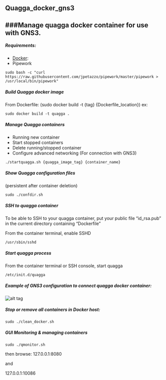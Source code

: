 ## Quagga_docker_gns3

###Manage quagga docker container for use with GNS3.
------
##### Requirements:
-  [Docker](https://docs.docker.com/installation/):
-  Pipework
```
sudo bash -c "curl https://raw.githubusercontent.com/jpetazzo/pipework/master/pipework > /usr/local/bin/pipework"
```



##### Build Quagga docker image

From Dockerfile:
(sudo docker build -t {tag} {Dockerfile_location})
ex:
```
sudo docker build -t quagga .
```





##### Manage Quagga containers
- Running new container
- Start stopped containers
- Delete running/stopped container
- Configure advanced networking (For connection with GNS3)

```
./startquagga.sh {quagga_image_tag} {container_name}
```





##### Show Quagga configuration files 
(persistent after container deletion)
```
sudo ./confdir.sh
```





##### SSH to quagga container
To be able to SSH to your quagga container, put your public file “id_rsa.pub” in the current directory containing “Dockerfile”

From the container terminal, enable SSHD
```
/usr/sbin/sshd
```





##### Start quagga process
From the container terminal or SSH console, start quagga
```
/etc/init.d/quagga
```





##### Example of GNS3 configuration to connect quagga docker container:

![alt tag](http://hpnouri.free.fr/git/Selection_015.png)





##### Stop or remove all containers in Docker host:
```
sudo ./clean_docker.sh
```



##### GUI Monitoring & managing containers
```
sudo ./qmonitor.sh
```
then browse:
127.0.0.1:8080

and

127.0.0.1:10086
